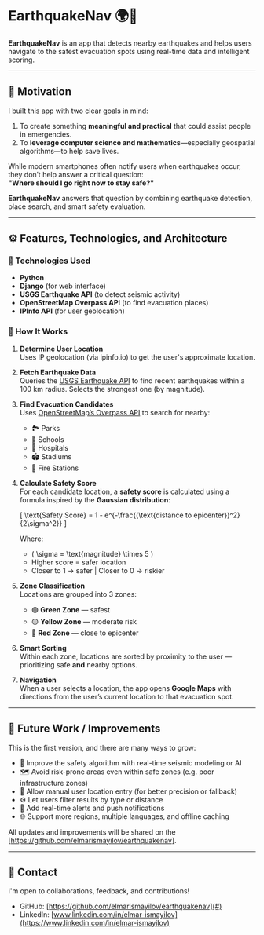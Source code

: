 # EarthquakeNav 🌍📍

**EarthquakeNav** is an app that detects nearby earthquakes and helps users navigate to the safest evacuation spots using real-time data and intelligent scoring.

---

## 📌 Motivation

I built this app with two clear goals in mind:

1. To create something **meaningful and practical** that could assist people in emergencies.
2. To **leverage computer science and mathematics**—especially geospatial algorithms—to help save lives.

While modern smartphones often notify users when earthquakes occur, they don’t help answer a critical question:  
**"Where should I go right now to stay safe?"**

**EarthquakeNav** answers that question by combining earthquake detection, place search, and smart safety evaluation.

---

## ⚙️ Features, Technologies, and Architecture

### 🔧 Technologies Used
- **Python**
- **Django** (for web interface)
- **USGS Earthquake API** (to detect seismic activity)
- **OpenStreetMap Overpass API** (to find evacuation places)
- **IPInfo API** (for user geolocation)

### 🧠 How It Works

1. **Determine User Location**  
   Uses IP geolocation (via ipinfo.io) to get the user's approximate location.

2. **Fetch Earthquake Data**  
   Queries the [USGS Earthquake API](https://earthquake.usgs.gov/) to find recent earthquakes within a 100 km radius. Selects the strongest one (by magnitude).

3. **Find Evacuation Candidates**  
   Uses [OpenStreetMap’s Overpass API](https://wiki.openstreetmap.org/wiki/Overpass_API) to search for nearby:
   - 🏞 Parks  
   - 🏫 Schools  
   - 🏥 Hospitals  
   - 🏟 Stadiums  
   - 🚒 Fire Stations  

4. **Calculate Safety Score**  
   For each candidate location, a **safety score** is calculated using a formula inspired by the **Gaussian distribution**:

   \[
   \text{Safety Score} = 1 - e^{-\frac{(\text{distance to epicenter})^2}{2\sigma^2}}
   \]

   Where:  
   - \( \sigma = \text{magnitude} \times 5 \)  
   - Higher score = safer location  
   - Closer to 1 → safer | Closer to 0 → riskier

5. **Zone Classification**  
   Locations are grouped into 3 zones:
   - 🟢 **Green Zone** — safest  
   - 🟡 **Yellow Zone** — moderate risk  
   - 🔴 **Red Zone** — close to epicenter  

6. **Smart Sorting**  
   Within each zone, locations are sorted by proximity to the user — prioritizing safe **and** nearby options.

7. **Navigation**  
   When a user selects a location, the app opens **Google Maps** with directions from the user’s current location to that evacuation spot.

---

## 🚀 Future Work / Improvements

This is the first version, and there are many ways to grow:

- 🧠 Improve the safety algorithm with real-time seismic modeling or AI
- 🗺 Avoid risk-prone areas even within safe zones (e.g. poor infrastructure zones)
- 📍 Allow manual user location entry (for better precision or fallback)
- ⚙️ Let users filter results by type or distance
- 🔔 Add real-time alerts and push notifications
- 🌐 Support more regions, multiple languages, and offline caching

All updates and improvements will be shared on the [https://github.com/elmarismayilov/earthquakenav].

---

## 🤝 Contact

I'm open to collaborations, feedback, and contributions!

- GitHub: [https://github.com/elmarismayilov/earthquakenav](#)
- LinkedIn: [www.linkedin.com/in/elmar-ismayilov](https://www.linkedin.com/in/elmar-ismayilov)
